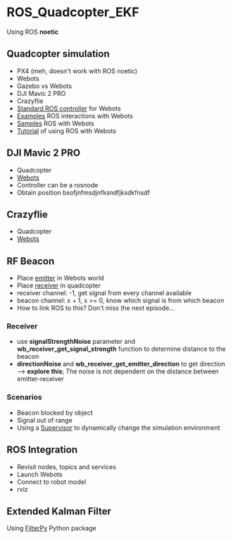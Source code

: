 # ROS_Quadcopter_EKF

Using ROS **noetic**

## Quadcopter simulation

- PX4 (meh, doesn't work with ROS noetic)
- Webots
- Gazebo vs Webots
- DJI Mavic 2 PRO
- Crazyflie
- [Standard ROS controller](http://docs.ros.org/en/noetic/api/webots_ros/html/index-msg.html) for Webots
- [Examples](https://github.com/cyberbotics/webots_ros) ROS interactions with Webots
- [Samples](http://wiki.ros.org/webots_ros/Tutorials/Sample%20Simulations) ROS with Webots
- [Tutorial](https://cyberbotics.com/doc/guide/tutorial-9-using-ros) of using ROS with Webots

## DJI Mavic 2 PRO

- Quadcopter
- [Webots](https://cyberbotics.com/doc/guide/mavic-2-pro#movie-presentation)
- Controller can be a rosnode
- Obtain position bsofjnfmsdjnfksndfjksdkfnsdf

## Crazyflie

- Quadcopter
- [Webots](https://cyberbotics.com/doc/guide/crazyflie)

## RF Beacon

- Place [emitter](https://www.cyberbotics.com/doc/reference/emitter?version=master&tab-language=c++) in Webots world
- Place [receiver](https://www.cyberbotics.com/doc/reference/receiver?version=master) in quadcopter
- receiver channel: -1, get signal from every channel available
- beacon channel: x + 1, x >= 0, know which signal is from which beacon
- How to link ROS to this? Don't miss the next episode...

### Receiver

- use **signalStrengthNoise** parameter and **wb_receiver_get_signal_strength** function to determine distance to the beacon
- **directionNoise** and **wb_receiver_get_emitter_direction** to get direction --> **explore this**; The noise is not dependent on the distance between emitter-receiver

### Scenarios

- Beacon blocked by object
- Signal out of range
- Using a [Supervisor](https://cyberbotics.com/doc/guide/tutorial-8-the-supervisor?tab-language=python) to dynamically change the simulation environment

## ROS Integration

- Revisit nodes, topics and services
- Launch Webots
- Connect to robot model
- rviz

## Extended Kalman Filter

Using [FilterPy](https://filterpy.readthedocs.io/en/latest/) Python package
